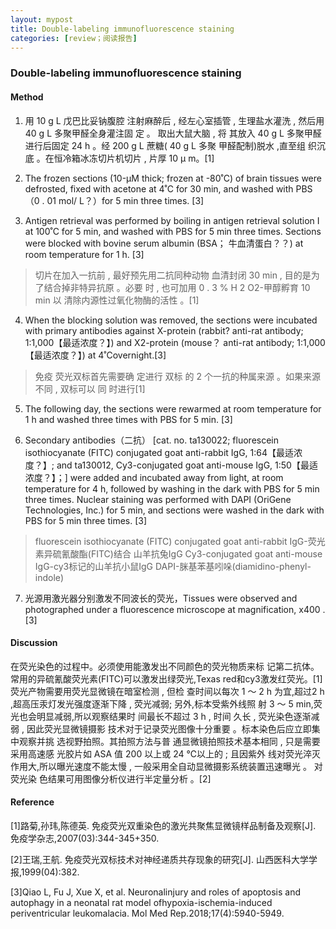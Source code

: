 ```yaml
---
layout: mypost
title: Double-labeling immunofluorescence staining
categories: [review；阅读报告]
---
```


### Double-labeling immunofluorescence staining

#### Method

1. ⽤ 10 g L 戊巴⽐妥钠腹腔 注射⿇醉后 , 经左⼼室插管 , ⽣理盐⽔灌洗 , 然后⽤ 40 g L 多聚甲醛全⾝灌注固 定 。 取出⼤⿏⼤脑 , 将 其放⼊ 40 g L 多聚甲醛进⾏后固定 24 h 。经 200 g L 蔗糖( 40 g L 多聚 甲醛配制)脱⽔ ,直⾄组 织沉底 。在恒冷箱冰冻切⽚机切⽚ , ⽚厚 10 μ m。[1]

2. The frozen sections (10-µM thick; frozen at -80˚C) of brain tissues were defrosted, fixed with acetone at 4˚C for 30 min, and washed with PBS （0 . 01 mol/ L？）for 5 min three times. [3]

3. Antigen retrieval was performed by boiling in antigen retrieval solution I at 100˚C for 5 min, and washed with PBS for 5 min three times. Sections were blocked with bovine serum albumin (BSA； ⽜⾎清蛋⽩？？) at room temperature for 1 h. [3]

  > 切⽚在加⼊⼀抗前 , 最好预先⽤⼆抗同种动物 ⾎清封闭 30 min , ⽬的是为了结合掉⾮特异抗原 。必要 时 , 也可加⽤ 0 . 3 % H 2 O2-甲醇孵育 10 min 以 清除内源性过氧化物酶的活性 。[1]

4. When the blocking solution was removed, the sections were incubated with primary antibodies against X-protein (rabbit? anti-rat antibody; 1:1,000【最适浓度？】) and X2-protein (mouse？ anti-rat
  antibody; 1:1,000【最适浓度？】) at 4˚Covernight.[3]

  > 免疫 荧光双标⾸先需要确 定进⾏ 双标 的 2 个⼀抗的种属来源 。如果来源不同 , 双标可以 同 时进⾏[1]

5. The following day, the sections were rewarmed at room temperature for 1 h and washed three times with PBS for 5 min. [3]

6. Secondary antibodies（⼆抗） [cat. no. ta130022; fluorescein isothiocyanate (FITC) conjugated goat anti-rabbit IgG, 1:64【最适浓度？】; and ta130012, Cy3-conjugated goat anti-mouse IgG, 1:50【最适 浓度？】；] were added and incubated away from light, at room temperature for 4 h, followed by washing in the dark with PBS for 5 min three times. Nuclear staining was performed with DAPI (OriGene Technologies, Inc.) for 5 min, and sections were washed in the dark with PBS for 5 min three times. [3]

  > fluorescein isothiocyanate (FITC) conjugated goat anti-rabbit IgG-荧光素异硫氰酸酯(FITC)结合 ⼭⽺抗兔IgG
  > Cy3-conjugated goat anti-mouse IgG-cy3标记的⼭⽺抗小⿏IgG
  > DAPI-脒基苯基吲哚(diamidino-phenyl-indole) 

7. 光源⽤激光器分别激发不同波⻓的荧光，Tissues were observed and photographed under a
  fluorescence microscope at magnification, x400 .[3]
#### Discussion

  在荧光染⾊的过程中。必须使⽤能激发出不同颜⾊的荧光物质来标 记第⼆抗体。常⽤的异硫氰酸荧光素(FITC)可以激发出绿荧光,Texas red和cy3激发红荧光。[1]
  荧光产物需要⽤荧光显微镜在暗室检测 , 但检 查时间以每次 1 〜 2 h 为宜,超过2 h ,超⾼压汞灯发光强度逐渐下降 , 荧光减弱; 另外,标本受紫外线照 射 3 〜 5 min,荧光也会明显减弱,所以观察结果时 间最⻓不超过 3 h , 时间 久⻓ , 荧光染⾊逐渐减弱 , 因此荧光显微镜摄影 技术对于记录荧光图像⼗分重要 。标本染⾊后应⽴即集中观察并挑 选视野拍照。其拍照⽅法与普 通显微镜拍照技术基本相同 , 只是需要采⽤⾼速感 光胶⽚如 ASA 值 200 以上或 24
  ℃以上的 ; 且因紫外 线对荧光淬灭作⽤⼤,所以曝光速度不能太慢 , ⼀般采⽤全⾃动显微摄影系统装置迅速曝光 。 对荧光染 ⾊结果可⽤图像分析仪进⾏半定量分析 。[2]

#### Reference

  [1]路菊,孙玮,陈德英. 免疫荧光双重染⾊的激光共聚焦显微镜样品制备及观察[J]. 免疫学杂志,2007(03):344-345+350.

  [2]王瑞,王航. 免疫荧光双标技术对神经递质共存现象的研究[J]. ⼭西医科⼤学学报,1999(04):382.

  [3]Qiao L, Fu J, Xue X, et al. Neuronalinjury and roles of apoptosis and autophagy in a neonatal rat model ofhypoxia-ischemia-induced periventricular leukomalacia. Mol Med Rep.2018;17(4):5940-5949.

  